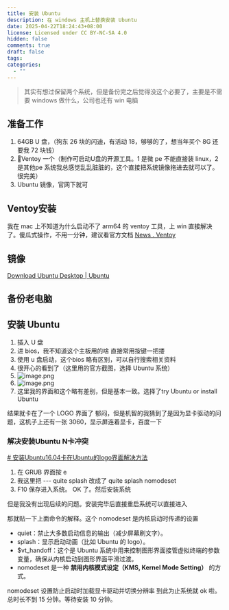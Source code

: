 ```yaml
---
title: 安装 Ubuntu
description: 在 windows 主机上替换安装 Ubuntu
date: 2025-04-22T18:24:43+08:00
license: Licensed under CC BY-NC-SA 4.0
hidden: false
comments: true
draft: false
tags: 
categories:
  - ""
---
```


> 其实有想过保留两个系统，但是备份完之后觉得没这个必要了，主要是不需要 windows 做什么，公司也还有 win 电脑

## 准备工作

1. 64GB U 盘，（狗东 26 块的闪迪，有活动 18，够够的了，想当年买个 8G 还要我 72 块钱）
2. Ventoy 一个（制作可启动U盘的开源工具。1 是微 pe 不能直接装 linux，2 是其他pe 系统我总感觉乱乱脏脏的，这个直接把系统镜像拖进去就可以了。很完美）
3. Ubuntu 镜像，官网下就可

## Ventoy安装

我在 mac 上不知道为什么启动不了 arm64 的 ventoy 工具，上 win 直接解决了。傻瓜式操作，不用一分钟，建议看官方文档
[News . Ventoy](https://www.ventoy.net/cn/doc_news.html)

## 镜像

[Download Ubuntu Desktop \| Ubuntu](https://ubuntu.com/download/desktop)

## 备份老电脑

## 安装 Ubuntu

1. 插入 U 盘
2. 进 bios，我不知道这个主板用的啥 直接常用按键一把搂
3. 使用 u 盘启动，这个bios 略有区别，可以自行搜索相关资料
4. 很开心的看到了（这里用的官方截图，选择 Ubuntu 系统）
5. ![image.png](https://imgbed.anluoying.com/2025/04/a9312e8ff46cd88bbfd59e5fb4950047.png)
6. ![image.png](https://imgbed.anluoying.com/2025/04/c4c9ddc4c9be41237ad9e46cd9df8a3b.png)
7. 这里我的界面和这个略有差别，但是基本一致。选择了try Ubuntu or install Ubuntu

结果就卡在了一个 LOGO 界面了
郁闷，但是机智的我猜到了是因为显卡驱动的问题，这机子上还有一张 3060，显示屏连着显卡，百度一下

### 解决安装Ubuntu N卡冲突

[# 安装Ubuntu16.04卡在Ubuntu的logo界面解决方法](https://developer.aliyun.com/article/1061154)

1. 在 GRUB 界面按 e 
2. 我这里把 --- quite splash 改成了 quite splash nomodeset
3. F10 保存进入系统。
OK 了。然后安装系统

但是我没有出现后续的问题。安装完毕后直接重启系统可以直接进入

那就贴一下上面命令的解释。这个 nomodeset 是内核启动时传递的设置

- quiet：禁止大多数启动信息的输出（减少屏幕刷文字）。
- splash：显示启动动画（比如 Ubuntu 的 logo）。
- $vt_handoff：这个是 Ubuntu 系统中用来控制图形界面接管虚拟终端的参数变量，确保从内核启动到图形界面平滑过渡。
- nomodeset 是一种 **禁用内核模式设定（KMS, Kernel Mode Setting）** 的方式。

nomodeset 设置防止启动时加载显卡驱动并切换分辨率
到此为止系统就 ok 啦。总时长不到 15 分钟。等待安装 10 分钟。